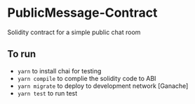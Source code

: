 # PublicMessage-Contract
Solidity contract for a simple public chat room

## To run
- `yarn` to install chai for testing
- `yarn compile` to complie the solidity code to ABI
- `yarn migrate` to deploy to development network [Ganache]
- `yarn test` to run test
